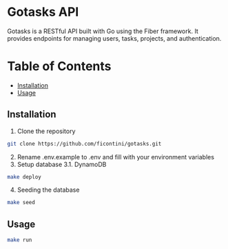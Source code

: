 # Gotasks API

Gotasks is a RESTful API built with Go using the Fiber framework. It provides endpoints for managing users, tasks, projects, and authentication.

# Table of Contents
- [Installation](#installation)
- [Usage](#usage)

## Installation
1. Clone the repository
```bash
git clone https://github.com/ficontini/gotasks.git
```
2. Rename .env.example to .env and fill with your environment variables
3. Setup database
3.1. DynamoDB 
```bash
make deploy
```
4. Seeding the database
```bash
make seed
```
## Usage
```bash
make run 
```
